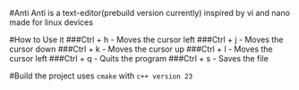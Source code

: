 #Anti
Anti is a text-editor(prebuild version currently) inspired by vi and nano made for linux devices

#How to Use it
###Ctrl + h - Moves the cursor left
###Ctrl + j - Moves the cursor down
###Ctrl + k - Moves the cursor up
###Ctrl + l - Moves the cursor left
###Ctrl + q - Quits the program
###Ctrl + s - Saves the file

#Build
the project uses `cmake` with `c++ version 23`

